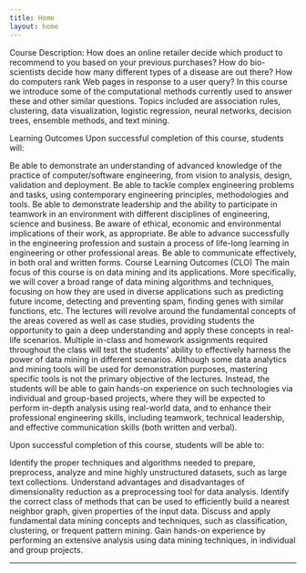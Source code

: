```yaml
---
title: Home
layout: home
---
```


Course Description: 
How does an online retailer decide which product to recommend to you based on your previous purchases? How do bio-scientists decide how many different types of a disease are out there? How do computers rank Web pages in response to a user query? In this course we introduce some of the computational methods currently used to answer these and other similar questions. Topics included are association rules, clustering, data visualization, logistic regression, neural networks, decision trees, ensemble methods, and text mining. 

Learning Outcomes 
Upon successful completion of this course, students will: 

Be able to demonstrate an understanding of advanced knowledge of the practice of computer/software engineering, from vision to analysis, design, validation and deployment.
Be able to tackle complex engineering problems and tasks, using contemporary engineering principles, methodologies and tools.
Be able to demonstrate leadership and the ability to participate in teamwork in an environment with different disciplines of engineering, science and business.
Be aware of ethical, economic and environmental implications of their work, as appropriate.
Be able to advance successfully in the engineering profession and sustain a process of life-long learning in engineering or other professional areas.
Be able to communicate effectively, in both oral and written forms.
Course Learning Outcomes (CLO)
The main focus of this course is on data mining and its applications. More specifically, we will cover a broad range of data mining algorithms and techniques, focusing on how they are used in diverse applications such as predicting future income, detecting and preventing spam, finding genes with similar functions, etc. The lectures will revolve around the fundamental concepts of the areas covered as well as case studies, providing students the opportunity to gain a deep understanding and apply these concepts in real-life scenarios. Multiple in-class and homework assignments required throughout the class will test the students’ ability to effectively harness the power of data mining in different scenarios. Although some data analytics and mining tools will be used for demonstration purposes, mastering specific tools is not the primary objective of the lectures. Instead, the students will be able to gain hands-on experience on such technologies via individual and group-based projects, where they will be expected to perform in-depth analysis using real-world data, and to enhance their professional engineering skills, including teamwork, technical leadership, and effective communication skills (both written and verbal).

 
Upon successful completion of this course, students will be able to:

Identify the proper techniques and algorithms needed to prepare, preprocess, analyze and mine highly unstructured datasets, such as large text collections.
Understand advantages and disadvantages of dimensionality reduction as a preprocessing tool for data analysis.
Identify the correct class of methods that can be used to efficiently build a nearest neighbor graph, given properties of the input data.
Discuss and apply fundamental data mining concepts and techniques, such as classification, clustering, or frequent pattern mining.
Gain hands-on experience by performing an extensive analysis using data mining techniques, in individual and group projects.
 

----

[^1]: [It can take up to 10 minutes for changes to your site to publish after you push the changes to GitHub](https://docs.github.com/en/pages/setting-up-a-github-pages-site-with-jekyll/creating-a-github-pages-site-with-jekyll#creating-your-site).

[Just the Docs]: https://just-the-docs.github.io/just-the-docs/
[GitHub Pages]: https://docs.github.com/en/pages
[README]: https://github.com/just-the-docs/just-the-docs-template/blob/main/README.md
[Jekyll]: https://jekyllrb.com
[GitHub Pages / Actions workflow]: https://github.blog/changelog/2022-07-27-github-pages-custom-github-actions-workflows-beta/
[use this template]: https://github.com/just-the-docs/just-the-docs-template/generate
